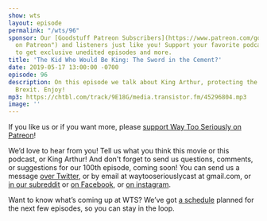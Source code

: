 ```yaml
---
show: wts
layout: episode
permalink: "/wts/96"
sponsor: Our [Goodstuff Patreon Subscribers](https://www.patreon.com/goodstuff "Goodstuff
  on Patreon") and listeners just like you! Support your favorite podcasts directly
  to get exclusive unedited episodes and more.
title: 'The Kid Who Would Be King: The Sword in the Cement?'
date: 2019-05-17 13:00:00 -0700
episode: 96
description: On this episode we talk about King Arthur, protecting the innocent, and
  Brexit. Enjoy!
mp3: https://chtbl.com/track/9E18G/media.transistor.fm/45296804.mp3
image: ''
---
```


If you like us or if you want more, please [support Way Too Seriously on Patreon](https://www.patreon.com/clockworkscast)!

We’d love to hear from you! Tell us what you think this movie or this podcast, or King Arthur! And don't forget to send us questions, comments, or suggestions for our 100th episode, coming soon! You can send us a message [over Twitter](http://www.twitter.com/wtscast), or by email at waytooseriouslycast at gmail.com, or [in our subreddit](https://www.reddit.com/r/Goodstuff_fm/) or [on Facebook](http://www.facebook.com/wtscast), or [on instagram](https://www.instagram.com/waytooseriously/).

Want to know what’s coming up at WTS? We’ve got [a schedule](https://docs.google.com/document/d/1f6fvTgbzQOCUD_potL6mWClmSC3D2cOBgKz36OwSC68) planned for the next few episodes, so you can stay in the loop.